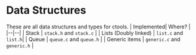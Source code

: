 # Data Structures
These are all data structures and types for ctools.
|  Implemented| Where? |
|--|--|
| Stack | `stack.h` and `stack.c` |
| Lists (Doubly linked) | `list.c` and `list.h`|
| Queue | `queue.c` and `queue.h` |
| Generic items | `generic.c` and `generic.h` |



